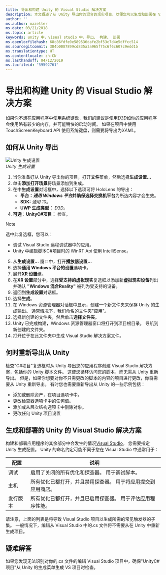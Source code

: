 ```yaml
---
title: 导出和构建 Unity 的 Visual Studio 解决方案
description: 本文概述了从 Unity 导出你的混合的现实项目，以便您可以生成和部署在 Visual Studio 中。
author: ''
ms.author: mazeller
ms.date: 03/21/2018
ms.topic: article
keywords: unity 中，visual studio 中，导出、 构建、 部署
ms.openlocfilehash: 68c86fdfe0e589536dafe2bf53c7d4e5dffcc514
ms.sourcegitcommit: 384b0087899cd835a3a965f75c6f6c607c9edd1b
ms.translationtype: HT
ms.contentlocale: zh-CN
ms.lasthandoff: 04/12/2019
ms.locfileid: "59592761"
---
```

# <a name="exporting-and-building-a-unity-visual-studio-solution"></a>导出和构建 Unity 的 Visual Studio 解决方案

如果你不想在应用程序中使用系统键盘，我们的建议是使用*D3D*如你的应用程序会使用略有较少的内存，并可能稍快的启动时间。 如果在项目中使用 TouchScreenKeyboard API 使用系统键盘，则需要将导出为*XAML*。

## <a name="how-to-export-from-unity"></a>如何从 Unity 导出

![Unity 生成设置](images/unitybuildsettings-300px.png)<br>
*Unity 生成设置*

1. 当你准备好从 Unity 导出你的项目，打开**文件**菜单，然后选择**生成设置...**
2. 单击**添加打开场景**将场景添加到生成。
3. 在中**生成设置**对话框中，选择以下选项可将 HoloLens 的导出：
   * **平台：***通用 Windows 平台*并确保选择**交换机平台**为所选内容才会生效。
   * **SDK:**  *通用 10*。
   * **UWP 生成类型：**  *D3D*。
4. **可选**：**UnityC#项目：** 检查。

>[!NOTE]
>选中此复选框，您可以：
>* 调试 Visual Studio 远程调试器中的应用。
>* Unity 中编辑脚本C#项目时的 WinRT Api 使用 IntelliSense。

5. 从**生成设置...** 窗口中，打开**播放器设置...**
6. 选择**通用 Windows 平台的设置**选项卡。
7. 展开**XR 设置**组。
8. 在**XR 设置**部分中，选择**受支持的虚拟现实**复选框以添加新**虚拟现实设备**列出并确认 **"Windows 混合Reality"** 被列为受支持的设备。
9. 返回到**生成设置**对话框。
10. 选择**生成**。
11. 在 Windows 资源管理器对话框中显示，创建一个新文件夹来保存 Unity 的生成输出。 通常情况下，我们命名的文件夹"应用"。
12. 选择新创建的文件夹，然后单击**选择文件夹**。
13. Unity 已完成构建，Windows 资源管理器窗口将打开到项目根目录。 导航到新创建的文件夹。
14. 打开位于在此文件夹中生成 Visual Studio 解决方案文件。

## <a name="when-to-re-export-from-unity"></a>何时重新导出从 Unity

检查"C#项目"复选框时从 Unity 导出您的应用程序创建 Visual Studio 解决方案，包括你的 Unity 脚本文件。 这使您循环访问您的脚本，而无需从 Unity 重新导出。 但是，如果你想要对你不只需更改的脚本的内容的项目进行更改，你将需要从 Unity 重新导出。 有时您也需要重新导出从 Unity 的一些示例包括：
* 添加或删除资产，在项目选项卡中。
* 更改检查器选项卡中的任何值。
* 添加或从层次结构选项卡中删除对象。
* 更改任何 Unity 项目设置

## <a name="building-and-deploying-a-unity-visual-studio-solution"></a>生成和部署的 Unity 的 Visual Studio 解决方案

构建和部署应用程序的其余部分中会发生的情况[Visual Studio](using-visual-studio.md)。 您需要指定 Unity 生成配置。 Unity 的命名约定可能不同于您在 Visual Studio 中通常用于：

|  配置  |  说明 | 
|----------|----------|
|  调试  |  启用了关闭的所有优化和探查器。 用于调试脚本。 | 
|  主机  |  所有优化已都打开，并且禁用探查器。 用于将应用提交到应用商店。 | 
|  发行版本  |  所有优化已都打开，并且已启用探查器。 用于评估应用程序性能。 | 

请注意，上面的列表是将导致 Visual Studio 项目以生成所需的常见触发器的子集。 一般情况下，编辑从 Visual Studio 中的.cs 文件将不需要从在 Unity 中重新生成项目。

## <a name="troubleshooting"></a>疑难解答

如果您发现无法识别对你的.cs 文件的编辑 Visual Studio 项目中，确保"UnityC#项目"从 Unity 的生成菜单生成 VS 项目时检查。
